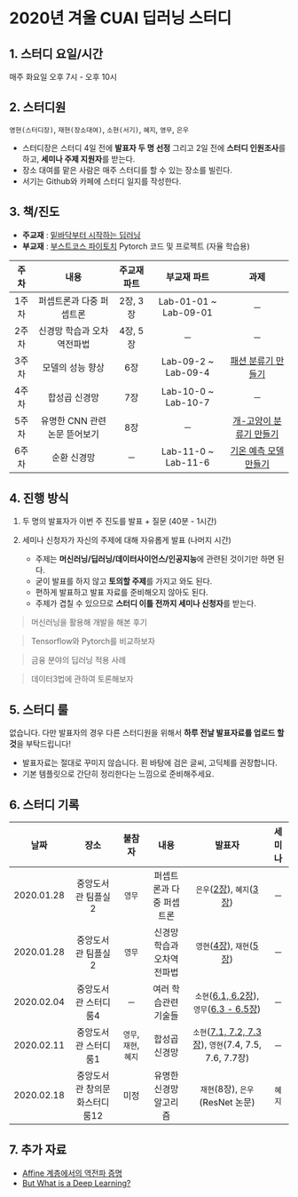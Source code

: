 # 2020년 겨울 CUAI 딥러닝 스터디
## 1. 스터디 요일/시간
매주 화요일 오후 7시 - 오후 10시


## 2. 스터디원
`영현(스터디장)`, `재현(장소대여)`, `소현(서기)`, `혜지`, `영무`, `은우`
* 스터디장은 스터디 4일 전에 **발표자 두 명 선정** 그리고 2일 전에 **스터디 인원조사**를 하고, **세미나 주제 지원자**를 받는다.
* 장소 대여를 맡은 사람은 매주 스터디를 할 수 있는 장소를 빌린다.
* 서기는 Github와 카페에 스터디 일지를 작성한다.


## 3. 책/진도
* **주교재** : [밑바닥부터 시작하는 딥러닝](http://www.yes24.com/Product/Goods/34970929?Acode=101)
* **부교재** : [부스트코스 파이토치](https://www.edwith.org/boostcourse-dl-pytorch) Pytorch 코드 및 프로젝트 (자율 학습용)
 
|주차|내용|주교재 파트|부교재 파트|과제|
|:-----:|:-----:|:-----:|:------:|:------:|
|1주차|퍼셉트론과 다중 퍼셉트론|2장, 3장|Lab-01-01 ~ Lab-09-01|─|
|2주차|신경망 학습과 오차역전파법|4장, 5장|─|─|
|3주차|모델의 성능 향상|6장|Lab-09-2 ~ Lab-09-4|[패션 분류기 만들기](https://www.edwith.org/boostcourse-dl-pytorch/joinLectures/24380)|
|4주차|합성곱 신경망|7장|Lab-10-0 ~ Lab-10-7|─|
|5주차|유명한 CNN 관련 논문 뜯어보기|8장|─|[개-고양이 분류기 만들기](https://www.edwith.org/boostcourse-dl-pytorch/joinLectures/24381)|
|6주차|순환 신경망|─|Lab-11-0 ~ Lab-11-6|[기온 예측 모델 만들기](https://www.edwith.org/boostcourse-dl-pytorch/joinLectures/24382)|


## 4. 진행 방식
1. 두 명의 발표자가 이번 주 진도를 발표 + 질문 (40분 - 1시간)
2. 세미나 신청자가 자신의 주제에 대해 자유롭게 발표 (나머지 시간)

    - 주제는 **머신러닝/딥러닝/데이터사이언스/인공지능**에 관련된 것이기만 하면 된다.
    - 굳이 발표를 하지 않고 **토의할 주제**를 가지고 와도 된다.
    - 편하게 발표하고 발표 자료를 준비해오지 않아도 된다.
    - 주제가 겹칠 수 있으므로 **스터디 이틀 전까지 세미나 신청자**를 받는다.

> 머신러닝을 활용해 개발을 해본 후기

> Tensorflow와 Pytorch를 비교하보자

> 금융 분야의 딥러닝 적용 사례

> 데이터3법에 관하여 토론해보자


## 5. 스터디 룰
없습니다. 다만 발표자의 경우 다른 스터디원을 위해서 **하루 전날 발표자료를 업로드 할 것**을 부탁드립니다!

* 발표자료는 절대로 꾸미지 않습니다. 횐 바탕에 검은 글씨, 고딕체를 권장합니다.
* 기본 템플릿으로 간단히 정리한다는 느낌으로 준비해주세요.


## 6. 스터디 기록

|날짜|장소|불참자|내용|발표자|세미나|
|:-----:|:-----:|:-----:|:-----:|:-----:|:-----:|
|2020.01.28|중앙도서관 팀플실2|`영무`|퍼셉트론과 다중 퍼셉트론|`은우`([2장](https://github.com/CoodingPenguin/deep-learning-study-2020w/blob/master/week1/Chapter%2002.%20%ED%8D%BC%EC%85%89%ED%8A%B8%EB%A1%A0%20(%EC%9D%80%EC%9A%B0).pdf)), `혜지`([3장](https://github.com/CoodingPenguin/deep-learning-study-2020w/blob/master/week1/Chapter%2003.%20%EC%8B%A0%EA%B2%BD%EB%A7%9D%20(%ED%98%9C%EC%A7%80).pdf))|─|
|2020.01.28|중앙도서관 팀플실2|`영무`|신경망 학습과 오차역전파법|`영현`([4장](https://github.com/CoodingPenguin/deep-learning-study-2020w/blob/master/week2/Chapter%2004.%20%EC%8B%A0%EA%B2%BD%EB%A7%9D%20%ED%95%99%EC%8A%B5%20(%EC%98%81%ED%98%84).pdf)), `재현`([5장](https://github.com/CoodingPenguin/deep-learning-study-2020w/blob/master/week2/Chapter%2005.%20%EC%98%A4%EC%B0%A8%EC%97%AD%EC%A0%84%ED%8C%8C%EB%B2%95%20(%EC%9E%AC%ED%98%84).html))|─|
|2020.02.04|중앙도서관 스터디룸4|─|여러 학습관련 기술들|`소현`([6.1, 6.2장](https://github.com/CoodingPenguin/deep-learning-study-2020w/blob/master/week3/Chapter%2006.%20%ED%95%99%EC%8A%B5%EA%B4%80%EB%A0%A8%20%EA%B8%B0%EC%88%A0%20Part1%20(%EC%86%8C%ED%98%84).pdf)), `영무`([6.3 - 6.5장](https://github.com/CoodingPenguin/deep-learning-study-2020w/blob/master/week3/Chapter%2006.%20%ED%95%99%EC%8A%B5%EA%B4%80%EB%A0%A8%20%EA%B8%B0%EC%88%A0%20Part2%20(%EC%98%81%EB%AC%B4).pdf))|─|
|2020.02.11|중앙도서관 스터디룸1|`영무`, `재현`, `혜지`|합성곱 신경망|`소현`([7.1, 7.2, 7.3장](https://github.com/CoodingPenguin/deep-learning-study-2020w/blob/master/week4/Chapter%2007.%20%ED%95%A9%EC%84%B1%EA%B3%B1%20%EC%8B%A0%EA%B2%BD%EB%A7%9D%20Part1%20(%EC%86%8C%ED%98%84).pdf)), `영현`(7.4, 7.5, 7.6, 7.7장)|─|
|2020.02.18|중앙도서관 창의문화스터디룸12|미정|유명한 신경망 알고리즘|`재현`(8장), `은우`(ResNet 논문)|`혜지`|

## 7. 추가 자료
* [Affine 계층에서의 역전파 증명](http://cs231n.stanford.edu/handouts/linear-backprop.pdf)
* [But What is a Deep Learning?](https://www.youtube.com/watch?v=aircAruvnKk)
